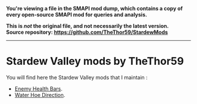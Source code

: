 **You're viewing a file in the SMAPI mod dump, which contains a copy of every open-source SMAPI mod
for queries and analysis.**

**This is _not_ the original file, and not necessarily the latest version.**  
**Source repository: https://github.com/TheThor59/StardewMods**

----

# Stardew Valley mods by TheThor59
You will find here the Stardew Valley mods that I maintain :

- [Enemy Health Bars](https://github.com/TheThor59/StardewMods/tree/master/Thor.Stardew.Mods.HealthBars).
- [Water Hoe Direction](https://github.com/TheThor59/StardewMods/tree/master/Thor.Stardew.Mods.HoeWaterDirection).

